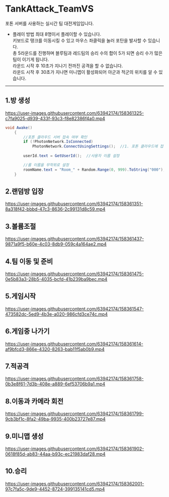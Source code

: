 # TankAttack_TeamVS
포톤 서버를 사용하는 실시간 팀 대전게임입니다.

- 플레이 방법
최대 8명이서 플레이할 수 있습니다.  
키보드로 탱크를 이동시킬 수 있고 마우스 좌클릭을 눌러 포탄을 발사할 수 있습니다.  
총 5라운드를 진행하며 블루팀과 레드팀의 승리 수의 합이 5가 되면 승리 수가 많은 팀이 이기게 됩니다.  
라운드 시작 후 10초가 지나기 전까진 공격을 할 수 없습니다.  
라운드 시작 후 30초가 지나면 미니맵이 활성화되어 아군과 적군의 위치를 알 수 있습니다.  

--------------------------

## 1.방 생성  

https://user-images.githubusercontent.com/63942174/158361325-c7fa9025-d939-433f-93c3-f8e82386f4a0.mp4
``` C#
void Awake()
    {
        //포톤 클라우드 서버 접속 여부 확인
        if (!PhotonNetwork.IsConnected)
            PhotonNetwork.ConnectUsingSettings();  //1. 포톤 클라우드에 접속
        
        userId.text = GetUserId();  //사용자 이름 설정

        //룸 이름을 무작위로 설정
        roomName.text = "Room_" + Random.Range(0, 999).ToString("000");
    }

```

## 2.랜덤방 입장  

https://user-images.githubusercontent.com/63942174/158361351-8a318f42-bbbd-47c3-8636-2c99131d8c59.mp4



## 3.볼륨조절  

https://user-images.githubusercontent.com/63942174/158361437-9871a9f5-b60e-4c03-8db9-059c4a164ae2.mp4


## 4.팀 이동 및 준비  

https://user-images.githubusercontent.com/63942174/158361475-0e5b83a3-28b5-4035-bcfd-41b239ba9bec.mp4


## 5.게임시작  

https://user-images.githubusercontent.com/63942174/158361547-473582dc-5ed9-4b3e-a020-986cfd3ce74c.mp4


## 6.게임중 나가기  

https://user-images.githubusercontent.com/63942174/158361614-af9bfcd3-866e-4320-8263-bab11f5ab0b9.mp4


## 7.적공격  

https://user-images.githubusercontent.com/63942174/158361758-0b3e8f61-7d3b-408e-a889-6ef53706b9a1.mp4


## 8.이동과 카메라 회전  

https://user-images.githubusercontent.com/63942174/158361799-9cb3bf1c-8fa2-49ba-9935-400b23727e87.mp4


## 9.미니맵 생성  

https://user-images.githubusercontent.com/63942174/158361902-0618f85d-ab83-44aa-b93c-ec21983daf28.mp4


## 10.승리  

https://user-images.githubusercontent.com/63942174/158362001-97c7fa5c-9de9-4452-8724-399135141cd5.mp4

